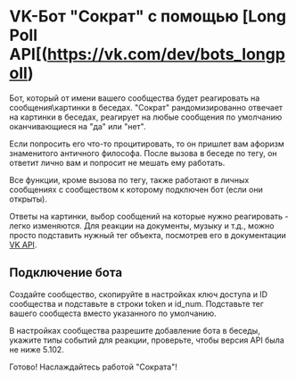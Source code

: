 # VK-Бот "Сократ" с помощью [Long Poll API[(https://vk.com/dev/bots_longpoll)

Бот, который от имени вашего сообщества будет реагировать на сообщения\картинки в беседах.
"Сократ" рандомизированно отвечает на картинки в беседах, реагирует на любые сообщения по умолчанию оканчивающиеся на "да" или "нет".

Если попросить его что-то процитировать, то он пришлет вам афоризм знаменитого античного философа.
После вызова в беседе по тегу, он ответит лично вам и попросит не мешать ему работать.

Все функции, кроме вызова по тегу, также работают в личных сообщениях с сообществом к которому подключен бот (если они открыты).

Ответы на картинки, выбор сообщений на которые нужно реагировать - легко изменяются.
Для реакции на документы, музыку и т.д., можно просто подставить нужный тег объекта, посмотрев его в документации [VK API](https://vk.com/dev/attachments_m).

## Подключение бота

Создайте сообщество, скопируйте в настройках ключ доступа и ID сообщества и подставьте в строки token и id_num.
Подставьте тег вашего сообщеста вместо указанного по умолчанию.

В настройках сообщества разрешите добавление бота в беседы, укажите типы событий для реакции, проверьте, чтобы версия API была не ниже 5.102.

Готово! Наслаждайтесь работой "Сократа"!
